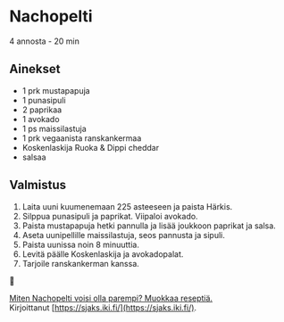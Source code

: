 # Nachopelti
4 annosta - 20 min


## Ainekset
- 1 prk mustapapuja
- 1 punasipuli
- 2 paprikaa
- 1 avokado
- 1 ps maissilastuja
- 1 prk vegaanista ranskankermaa
- Koskenlaskija Ruoka & Dippi cheddar
- salsaa


## Valmistus
1. Laita uuni kuumenemaan 225 asteeseen ja paista Härkis.
2. Silppua punasipuli ja paprikat. Viipaloi avokado.
3. Paista mustapapuja hetki pannulla ja lisää joukkoon paprikat ja salsa.
4. Aseta uunipellille maissilastuja, seos pannusta ja sipuli.
4. Paista uunissa noin 8 minuuttia.
5. Levitä päälle Koskenlaskija ja avokadopalat.
6. Tarjoile ranskankerman kanssa.

🥛

[Miten Nachopelti voisi olla parempi? Muokkaa reseptiä.](https://github.com/sjaks/cookbook/edit/master/src/nachopelti.md)  
Kirjoittanut [https://sjaks.iki.fi/](https://sjaks.iki.fi/).